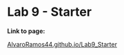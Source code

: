 # Lab 9 - Starter

**Link to page:**

[AlvaroRamos44.github.io/Lab9_Starter](https://alvaroramos44.github.io/Lab9_Starter/)